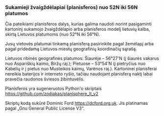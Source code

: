### Sukamieji žvaigždėlapiai (planisferos) nuo 52N iki 56N platumos
Čia pateikiami planisferos dalys, kurias galima naudoti norint pasigaminti kartoninį sukamojo žvaigždėlapio arba planisferos modelį lietuvių kalba, skirtą Lietuvos platumoms (nuo 52°N iki 56°N). 

Jusų vietovės platumai tinkamą planisferą pasirinkite pagal žemėlapį arba pagal pridedamą Lietuvos miestų geografinių koordinačių sąrašą.

Lietuvos ribinės geografinės platumos: Šiaurėje – 56°27'N (į šiaurės vakarus nuo Aspariškių kaimo, Biržų raj.); Pietuose – 53°54'N (į pietryčius nuo Kabelių ir į pietus nuo Musteikos kaimų, Varėnos raj.). Kartoninei planisferai nereikia baterijos ir interneto ryšio, tačiau naudojant planisferą naktį labai pravečia raudonos šviesos žibintuvėlis.

Planisferos yra sugeneruotos Python'o skriptais <https://github.com/zodiakas/planisphere_lt_v2>

Skriptų kodą sukūrė Dominic Ford https://dcford.org.uk. Jis platinamas pagal „Gnu General Public License V3“.
